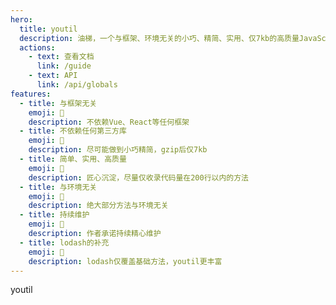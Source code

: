 ```yaml
---
hero:
  title: youtil
  description: 油梯，一个与框架、环境无关的小巧、精简、实用、仅7kb的高质量JavaScript工具函数库
  actions:
    - text: 查看文档
      link: /guide
    - text: API
      link: /api/globals
features:
  - title: 与框架无关
    emoji: 💎
    description: 不依赖Vue、React等任何框架
  - title: 不依赖任何第三方库
    emoji: 🌈
    description: 尽可能做到小巧精简，gzip后仅7kb
  - title: 简单、实用、高质量
    emoji: 🍳
    description: 匠心沉淀，尽量仅收录代码量在200行以内的方法
  - title: 与环境无关
    emoji: 🚀
    description: 绝大部分方法与环境无关
  - title: 持续维护
    emoji: 🐂
    description: 作者承诺持续精心维护
  - title: lodash的补充
    emoji: 🍚
    description: lodash仅覆盖基础方法，youtil更丰富
---
```


youtil
